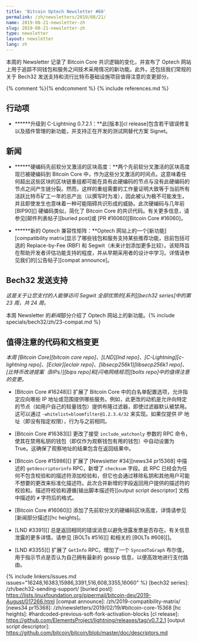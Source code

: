 ```yaml
---
title: 'Bitcoin Optech Newsletter #60'
permalink: /zh/newsletters/2019/08/21/
name: 2019-08-21-newsletter-zh
slug: 2019-08-21-newsletter-zh
type: newsletter
layout: newsletter
lang: zh
---
```

本周的 Newsletter 记录了 Bitcoin Core 共识逻辑的变化，并宣布了 Optech 网站上用于追踪不同钱包和服务之间技术采用情况的新功能。此外，还包括我们常规的关于 Bech32 发送支持和流行比特币基础设施项目值得注意的变更部分。

{% comment %}<!-- include references.md below the fold but above any Jekyll/Liquid variables-->{% endcomment %}
{% include references.md %}

## 行动项

- **<!--upgrade-to-c-lightning-0-7-2-1-->****升级到 C-Lightning 0.7.2.1：**此[版本][cl release]包含若干错误修复以及插件管理的新功能，并支持正在开发的测试网替代方案 Signet。

## 新闻

- **<!--hardcoded-previous-soft-fork-activation-blocks-->****硬编码先前软分叉激活的区块高度：**两个先前软分叉激活的区块高度现已被硬编码到 Bitcoin Core 中，作为这些分叉激活的时间点。这意味着任何超出这些区块的区块链重组都可能在具有此硬编码的节点与没有此硬编码的节点之间产生链分裂。然而，这样的重组需要的工作量证明大致等于当前所有活跃比特币矿工一年的总产出（以撰写时为准），因此被认为极不可能发生，并且即使发生也意味着一种可能阻碍共识形成的威胁。此次硬编码与几年前 [BIP90][] 硬编码类似，简化了 Bitcoin Core 的共识代码。有关更多信息，请参见[邮件列表帖子][buried post]或 [PR #16060][Bitcoin Core #16060]。

- **<!--new-optech-compatibility-matrix-->****新的 Optech 兼容性矩阵：**Optech 网站上的一个[新功能][compatibility matrix]显示了哪些钱包和服务支持某些推荐功能，目前包括可选的 Replace-by-Fee (RBF) 和 Segwit（未来计划添加更多比较）。该矩阵旨在帮助开发者评估功能支持的程度，并从早期采用者的设计中学习。详情请参见我们的[公告帖子][compat announce]。

## Bech32 发送支持

*这是关于让您支付的人能够访问 Segwit 全部优势的[系列][bech32 series]中的第 23 周，共 24 周。*

本周 Newsletter 的*新闻*部分介绍了 Optech 网站上的新功能。{% include specials/bech32/zh/23-compat.md %}

## 值得注意的代码和文档变更

*本周 [Bitcoin Core][bitcoin core repo]、[LND][lnd repo]、[C-Lightning][c-lightning repo]、[Eclair][eclair repo]、[libsecp256k1][libsecp256k1 repo]、[比特币改进提案（BIPs）][bips repo]和[闪电网络规范][bolts repo]中的值得注意的变更。*

- [Bitcoin Core #16248][] 扩展了 Bitcoin Core 中的白名单配置选项，允许指定应向哪些 IP 地址或范围提供哪些服务。例如，此更改的动机是允许向特定的节点（如用户自己的轻量钱包）提供布隆过滤器，即使过滤器默认被禁用。这可以通过 `-whitelist=bloomfilter@1.2.3.4/32` 来实现。如果仅提供 IP 地址（即没有指定权限），行为与之前相同。

- [Bitcoin Core #16383][] 更改了接受 `include_watchonly` 参数的 RPC 命令，使其在禁用私钥的钱包（即仅作为观察钱包有用的钱包）中自动设置为 True。这确保了观察地址的结果包含在返回结果中。

- [Bitcoin Core #15986][] 扩展了 [Newsletter #34][news34 pr15368] 中描述的 `getdescriptorinfo` RPC，新增了 `checksum` 字段。此 RPC 已经会为任何不包含校验和的描述符添加校验和，但它也会通过移除私钥和其他用户可能不想要的更改来标准化描述符。此次合并新增的字段返回用户提供的描述符的校验和。描述符校验和遵循[输出脚本描述符][output script descriptor] 文档中描述的 `#` 字符后的格式。

- [Bitcoin Core #16060][] 添加了先前软分叉的硬编码区块高度，详情请参见[新闻部分描述][hc heights]。

- [LND #3391][] 总是返回相同的错误消息以避免泄露发票是否存在。有关信息泄露的更多详情，请参见 [BOLTs #516][] 和相关的 [BOLTs #608][]。

- [LND #3355][] 扩展了 `GetInfo` RPC，增加了一个 `SyncedToGraph` 布尔值，用于指示节点是否认为自己拥有最新的 gossip 信息，以便高效地进行支付路由。

{% include linkers/issues.md issues="16248,16383,15986,3391,516,608,3355,16060" %}
[bech32 series]: /zh/bech32-sending-support/
[buried post]: https://lists.linuxfoundation.org/pipermail/bitcoin-dev/2019-August/017266.html
[compat announce]: /zh/2019-compatibility-matrix/
[news34 pr15368]: /zh/newsletters/2019/02/19/#bitcoin-core-15368
[hc heights]: #hardcoded-previous-soft-fork-activation-blocks
[cl release]: https://github.com/ElementsProject/lightning/releases/tag/v0.7.2.1
[output script descriptor]: https://github.com/bitcoin/bitcoin/blob/master/doc/descriptors.md
